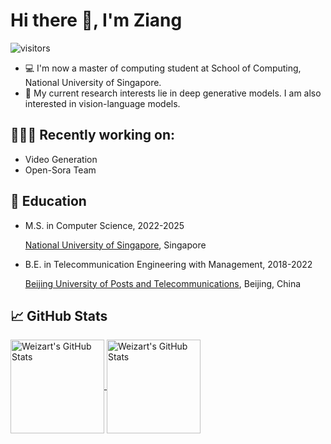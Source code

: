
<!--
**weizart/weizart** is a ✨ _special_ ✨ repository because its `README.md` (this file) appears on your GitHub profile.

Here are some ideas to get you started:

- 🔭 I’m currently working on ...
- 🌱 I’m currently learning ...
- 👯 I’m looking to collaborate on ...
- 🤔 I’m looking for help with ...
- 💬 Ask me about ...
- 📫 How to reach me: ...
- 😄 Pronouns: ...
- ⚡ Fun fact: ...
-->

# Hi there 👋, I'm Ziang

![visitors](https://visitor-badge.laobi.icu/badge?page_id=weizart.weizart&format=true)



- 💻 I'm now a master of computing student at School of Computing, National University of Singapore.
- 📖 My current research interests lie in deep generative models. I am also interested in vision-language models.

## 👨🏻‍💻 Recently working on:

- Video Generation
- Open-Sora Team

## 📖 Education
- M.S. in Computer Science, 2022-2025

    [National University of Singapore](https://www.nus.edu.sg/), Singapore

- B.E. in Telecommunication Engineering with Management, 2018-2022

    [Beijing University of Posts and Telecommunications](https://www.bupt.edu.cn/), Beijing, China

## &#x1f4c8; GitHub Stats

<a href="https://github.com/MqLeet/Mqleet">
  <img align="center" src="https://github-readme-stats.vercel.app/api/top-langs/?username=weizart&layout=compact&title_color=6aa6f8&text_color=8a919a&icon_color=6aa6f8&bg_color=0e1116" alt="Weizart's GitHub Stats" height="150"/>
</a>

<a href="https://github.com/MqLeet/Mqleet">
  <img align="center" src="https://github-readme-stats.vercel.app/api?username=weizart&show_icons=true&line_height=27&count_private=true&title_color=6aa6f8&text_color=8a919a&icon_color=6aa6f8&bg_color=0e1116" alt="Weizart's GitHub Stats" height="150"/>
</a>
